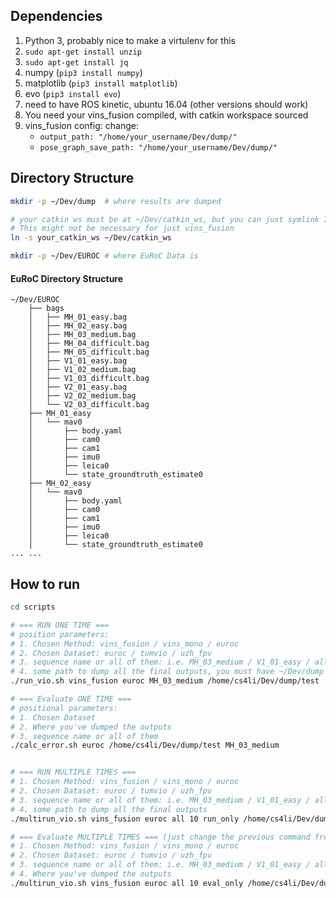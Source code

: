 ## Dependencies
1. Python 3, probably nice to make a virtulenv for this
1. `sudo apt-get install unzip`
1. `sudo apt-get install jq`
1. numpy (`pip3 install numpy`)
1. matplotlib (`pip3 install matplotlib`)
1. evo (`pip3 install evo`)
1. need to have ROS kinetic, ubuntu 16.04 (other versions should work)
1. You need your vins_fusion compiled, with catkin workspace sourced
1. vins_fusion config: change:
   - `output_path: "/home/your_username/Dev/dump/"`
   - `pose_graph_save_path: "/home/your_username/Dev/dump/"`

## Directory Structure
```bash
mkdir -p ~/Dev/dump  # where results are dumped

# your catkin ws must be at ~/Dev/catkin_ws, but you can just symlink I thikn
# This might not be necessary for just vins_fusion
ln -s your_catkin_ws ~/Dev/catkin_ws

mkdir -p ~/Dev/EUROC # where EuRoC Data is
```

#### EuRoC Directory Structure
```
~/Dev/EUROC
    ├── bags
    │   ├── MH_01_easy.bag
    │   ├── MH_02_easy.bag
    │   ├── MH_03_medium.bag
    │   ├── MH_04_difficult.bag
    │   ├── MH_05_difficult.bag
    │   ├── V1_01_easy.bag
    │   ├── V1_02_medium.bag
    │   ├── V1_03_difficult.bag
    │   ├── V2_01_easy.bag
    │   ├── V2_02_medium.bag
    │   └── V2_03_difficult.bag
    ├── MH_01_easy
    │   └── mav0
    │       ├── body.yaml
    │       ├── cam0
    │       ├── cam1
    │       ├── imu0
    │       ├── leica0
    │       └── state_groundtruth_estimate0
    ├── MH_02_easy
    │   └── mav0
    │       ├── body.yaml
    │       ├── cam0
    │       ├── cam1
    │       ├── imu0
    │       ├── leica0
    │       └── state_groundtruth_estimate0
... ...
```

## How to run

```bash
cd scripts
```

```bash
# === RUN ONE TIME ===
# position parameters: 
# 1. Chosen Method: vins_fusion / vins_mono / euroc
# 2. Chosen Dataset: euroc / tumvio / uzh_fpv
# 3. sequence name or all of them: i.e. MH_03_medium / V1_01_easy / all
# 4. some path to dump all the final outputs, you must have ~/Dev/dump for intermediary outputs
./run_vio.sh vins_fusion euroc MH_03_medium /home/cs4li/Dev/dump/test

# === Evaluate ONE TIME ===
# positional parameters:
# 1. Chosen Dataset
# 2. Where you've dumped the outputs
# 3. sequence name or all of them
./calc_error.sh euroc /home/cs4li/Dev/dump/test MH_03_medium


# === RUN MULTIPLE TIMES ===
# 1. Chosen Method: vins_fusion / vins_mono / euroc
# 2. Chosen Dataset: euroc / tumvio / uzh_fpv
# 3. sequence name or all of them: i.e. MH_03_medium / V1_01_easy / all
# 4. some path to dump all the final outputs
./multirun_vio.sh vins_fusion euroc all 10 run_only /home/cs4li/Dev/dump/latest

# === Evaluate MULTIPLE TIMES === (just change the previous command from run_only to eval_only)
# 1. Chosen Method: vins_fusion / vins_mono / euroc
# 2. Chosen Dataset: euroc / tumvio / uzh_fpv
# 3. sequence name or all of them: i.e. MH_03_medium / V1_01_easy / all
# 4. Where you've dumped the outputs
./multirun_vio.sh vins_fusion euroc all 10 eval_only /home/cs4li/Dev/dump/latest

```